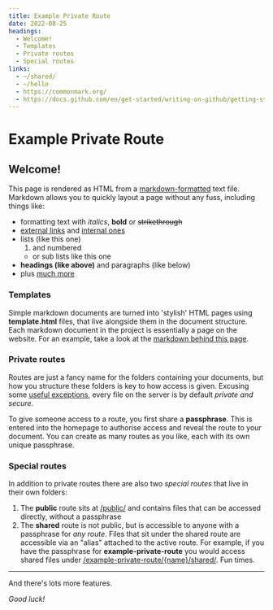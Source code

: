 ```yaml
---
title: Example Private Route
date: 2022-08-25 
headings:
  - Welcome!
  - Templates
  - Private routes
  - Special routes
links:
  - ~/shared/
  - ~/hello
  - https://commonmark.org/
  - https://docs.github.com/en/get-started/writing-on-github/getting-started-with-writing-and-formatting-on-github/basic-writing-and-formatting-syntax
---
```


# Example Private Route

## Welcome!

This page is rendered as HTML from a [markdown-formatted](https://commonmark.org/) text file. Markdown allows you to quickly layout a page without any fuss, including things like:
- formatting text with *italics*, **bold** or ~~strikethrough~~
- [external links](hello) and [internal ones](#welcome)
- lists (like this one)
   1. and numbered
     - or sub lists like this one
- **headings (like above)** and paragraphs (like below)
- plus [much more](https://docs.github.com/en/get-started/writing-on-github/getting-started-with-writing-and-formatting-on-github/basic-writing-and-formatting-syntax)

### Templates

Simple markdown documents are turned into 'stylish' HTML pages using **template.html** files, that live alongside them in the document structure. Each markdown document in the project is essentially a page on the website. For an example, take a look at the [markdown behind this page](index.md).

<style>
/* this is css embedded in our markdown! */
#welcome:target {
  outline: none;
}
#welcome:target::before {
  content: '';
  display: inline-block;
  width: 5em;
  position: absolute;
  height: 1em;
  z-index: -1;
  outline:  1px auto;
}
</style>

### Private routes

Routes are just a fancy name for the folders containing your documents, but how you structure these folders is key to how access is given. Excusing some [useful exceptions](#special-routes), every file on the server is by default *private and secure*.

To give someone access to a route, you first share a **passphrase**. This is entered into the homepage to authorise access and reveal the route to your document. You can create as many routes as you like, each with its own unique passphrase.

### Special routes

In addition to private routes there are also two *special routes* that live in their own folders:
1. The **public** route sits at [/public/](/public/) and contains files that can be accessed directly, without a passphrase
2. The **shared** route is not public, but is accessible to anyone with a passphrase for *any route*. Files that sit under the shared route are accessible via an "alias" attached to the active route. For example, if you have the passphrase for **example-private-route** you would access shared files under [/example-private-route/{name}/shared/](shared/). Fun times.

---

And there's lots more features.

*Good luck!*